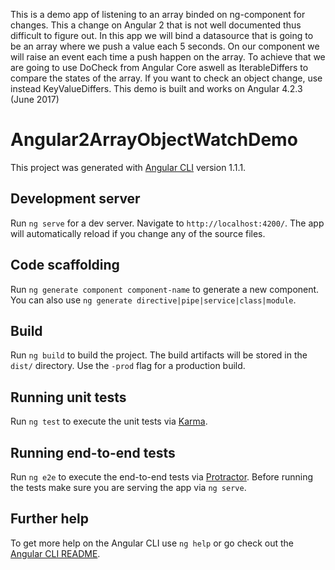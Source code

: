 This is a demo app of listening to an array binded on ng-component for changes. This a change on Angular 2 that is not well documented thus difficult to figure out. In this app we will bind a datasource that is going to be an array where we push a value each 5 seconds. On our component we will raise an event each time a push happen on the array. 
To achieve that we are going to use DoCheck from Angular Core aswell as IterableDiffers to compare the states of the array. If you want to check an object change, use instead KeyValueDiffers.
This demo is built and works on Angular 4.2.3 (June 2017)


# Angular2ArrayObjectWatchDemo

This project was generated with [Angular CLI](https://github.com/angular/angular-cli) version 1.1.1.

## Development server

Run `ng serve` for a dev server. Navigate to `http://localhost:4200/`. The app will automatically reload if you change any of the source files.

## Code scaffolding

Run `ng generate component component-name` to generate a new component. You can also use `ng generate directive|pipe|service|class|module`.

## Build

Run `ng build` to build the project. The build artifacts will be stored in the `dist/` directory. Use the `-prod` flag for a production build.

## Running unit tests

Run `ng test` to execute the unit tests via [Karma](https://karma-runner.github.io).

## Running end-to-end tests

Run `ng e2e` to execute the end-to-end tests via [Protractor](http://www.protractortest.org/).
Before running the tests make sure you are serving the app via `ng serve`.

## Further help

To get more help on the Angular CLI use `ng help` or go check out the [Angular CLI README](https://github.com/angular/angular-cli/blob/master/README.md).
